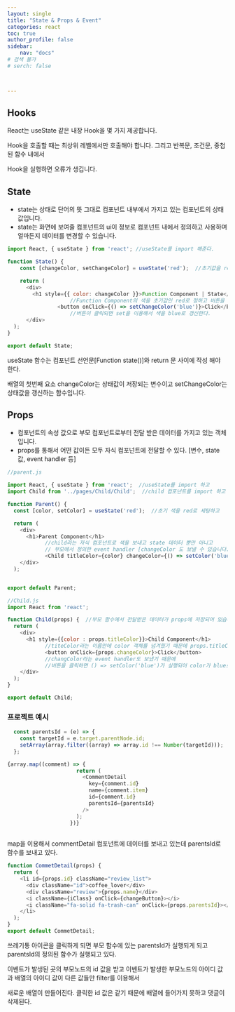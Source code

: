 ```yaml
---
layout: single
title: "State & Props & Event"
categories: react
toc: true
author_profile: false
sidebar:
    nav: "docs"
# 검색 불가
# serch: false 



---
```


## Hooks



React는 useState 같은 내장 Hook을 몇 가지 제공합니다.

Hook을 호출할 때는 최상위 레벨에서만 호출해야 합니다. 그리고 반복문, 조건문, 중첩된 함수 내에서 

Hook을 실행하면 오류가 생깁니다.



## State



- state는 상태로 단어의 뜻 그대로 컴포넌트 내부에서 가지고 있는 컴포넌트의 상태값입니다.
- state는 화면에 보여줄 컴포넌트의 ui이 정보로 컴포넌트 내에서 정의하고 사용하며 얼마든지 데이터를 변경할 수 있습니다.

```javascript
import React, { useState } from 'react'; //useState를 import 해준다.

function State() {
	const [changeColor, setChangeColor] = useState('red');  //초기값을 red로 정해준다.

	return (
      <div>
        <h1 style={{ color: changeColor }}>Function Component | State</h1>
					//Function Component의 색을 초기값인 red로 정하고 버튼을 누르면 blue로 바뀐다.
				<button onClick={() => setChangeColor('blue')}>Click</button>  
					//버튼이 클릭되면 set을 이용해서 색을 blue로 갱신한다.
      </div>
  );
}

export default State;
```



useState 함수는 컴포넌트 선언문[Function state()]와 return 문 사이에 작성 해야 한다.

배열의 첫번째 요소 changeColor는 상태값이 저장되는 변수이고 setChangeColor는 상태값을 갱신하는 함수입니다.



## Props 

- 컴포넌트의 속성 값으로 부모 컴포넌트로부터 전달 받은 데이터를 가지고 있는 객체입니다.
- props를 통해서 어떤 값이든 모두 자식 컴포넌트에 전달할 수 있다. [변수, state 값, event handler 등]



```javascript
//parent.js

import React, { useState } from 'react';  //useState를 import 하고
import Child from '../pages/Child/Child';  //child 컴포넌트를 import 하고 

function Parent() {
  const [color, setColor] = useState('red');  //초기 색을 red로 세팅하고

  return (
    <div>
      <h1>Parent Component</h1>
    		//child라는 자식 컴포넌트로 색을 보내고 state 데이터 뿐만 아니고
    		// 부모에서 정의한 event handler [changeColor 도 보낼 수 있습니다.]
			<Child titleColor={color} changeColor={() => setColor('blue')} />
    </div>
  );


export default Parent;
```

```javascript
//Child.js
import React from 'react';

function Child(props) {  //부모 함수에서 전달받은 데이터가 props에 저장되어 있습니다.
  return (
    <div>
      <h1 style={{color : props.titleColor}}>Child Component</h1> 
			//titeColor라는 이름안에 color 객체를 넘겨줬기 때문에 props.titleColor로 사용합니다.
			<button onClick={props.changeColor}>Click</button>
			//changColor라는 event handler도 보냈기 때문에 
			//버튼을 클릭하면 () => setColor('blue')가 실행되어 color가 blue로 갱신됩니다.
    </div>
  );
}

export default Child;
```



### 프로젝트 예시

```javascript
  const parentsId = (e) => {
    const targetId = e.target.parentNode.id;
    setArray(array.filter((array) => array.id !== Number(targetId)));
  };

{array.map((comment) => {
                      return (
                        <CommentDetail
                          key={comment.id}
                          name={comment.item}
                          id={comment.id}
                          parentsId={parentsId}
                        />
                      );
                    })}
  
```



map을 이용해서 commentDetail 컴포넌트에 데이터를 보내고 있는데 parentsId로 함수를 보내고 있다.

```javascript
function CommetDetail(props) {
  return (
    <li id={props.id} className="review_list">
      <div className="id">coffee_lover</div>
      <div className="review">{props.name}</div>
      <i className={iClass} onClick={changeButton}></i>
      <i className="fa-solid fa-trash-can" onClick={props.parentsId}></i>
    </li>
  );
}
export default CommetDetail;

```

쓰레기통 아이콘을 클릭하게 되면 부모 함수에 있는 parentsId가 실행되게 되고 parentsId의 정의된 함수가 실행되고 있다.

이벤트가 발생된 곳의 부모노드의 id 값을 받고 이벤트가 발생한 부모노드의 아이디 값과 배열의 아이디 값이 다른 값들만 filter를 이용해서 

새로운 배열이 만들어진다.  클릭한 id 값은 같기 때문에 배열에 들어가지 못하고 댓글이 삭제된다.

